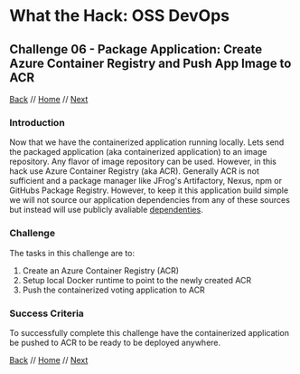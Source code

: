 # What the Hack: OSS DevOps 

## Challenge 06 - Package Application: Create Azure Container Registry and Push App Image to ACR
[Back](challenge05.md) // [Home](../../readme.md) // [Next](challenge07.md)

### Introduction

Now that we have the containerized application running locally. Lets send the packaged application (aka containerized application) to an image repository. Any flavor of image repository can be used. However, in this hack use Azure Container Registry (aka ACR). Generally ACR is not sufficient and a package manager like JFrog's Artifactory, Nexus, npm or GitHubs Package Registry. However, to keep it this application build simple we will not source our application dependencies from any of these sources but instead will use publicly avaliable [dependenties](../Resources/app/src/requirements.txt). 

### Challenge

The tasks in this challenge are to:
1. Create an Azure Container Registry (ACR)
2. Setup local Docker runtime to point to the newly created ACR
3. Push the containerized voting application to ACR
   

### Success Criteria

To successfully complete this challenge have the containerized application be pushed to ACR to be ready to be deployed anywhere.
   
[Back](challenge05.md) // [Home](../../readme.md) // [Next](challenge07.md)